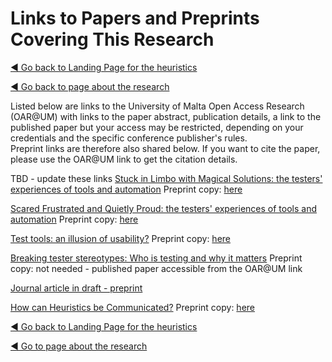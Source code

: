 # Links to Papers and Preprints Covering This Research

[◄ Go back to Landing Page for the heuristics](../README.md)

[◄ Go back to page about the research](About-the-research.md)


Listed below are links to the University of Malta Open Access Research (OAR@UM) with links to the paper abstract, publication details, a link to the published paper but your access may be restricted, depending on your credentials and the specific conference publisher's rules.  
Preprint links are therefore also shared below. 
If you want to cite the paper, please use the OAR@UM link to get the citation details.

TBD - update these links
[Stuck in Limbo with Magical Solutions: the testers' experiences of tools and automation](https://www.um.edu.mt/library/oar/handle/123456789/93431)   Preprint copy: [here](../Publications/paper-Stuck-in-Limbo-Evans-et-al-SILMS-HUCAPP_2020.pdf)

[Scared Frustrated and Quietly Proud: the testers' experiences of tools and automation](https://www.um.edu.mt/library/oar/handle/123456789/93430)    Preprint copy: [here](paper-Scared-frustrated-Evans-et-al-ECCE2021preprint.pdf)

[Test tools: an illusion of usability?](https://www.um.edu.mt/library/oar/handle/123456789/93428)    Preprint copy: [here](paper-illusion-of-usability-Evans-et-al-TAICPART-2020-preprint.pdf)

[Breaking tester stereotypes: Who is testing and why it matters](https://www.um.edu.mt/library/oar/handle/123456789/132964)    Preprint copy:  not needed - published paper accessible from the OAR@UM link

[Journal article in draft - preprint](../Publications/article-The-Software-Testing-Community-and_IT-Stereotypes-a-study-with-industry-professionalsAug2025preprint.pdf)

[How can Heuristics be Communicated?](https://www.um.edu.mt/library/oar/handle/123456789/132965)    Preprint copy: [here](paper-Preprint-Commmunicting_Heuristics_CHIRA2024.pdf)




[◄ Go back to Landing Page for the heuristics](../README.md)

[◄ Go to page about the research](./About-the-research-and-researcher.md)
